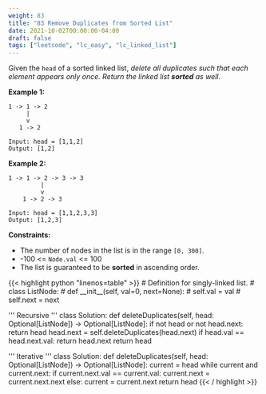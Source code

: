```yaml
---
weight: 83
title: "83 Remove Duplicates from Sorted List"
date: 2021-10-02T00:00:00-04:00
draft: false
tags: ["leetcode", "lc_easy", "lc_linked_list"]
---
```

Given the `head` of a sorted linked list, _delete all duplicates such that each element appears only once. Return the linked list **sorted** as well_.

**Example 1:**
```
1 -> 1 -> 2
     |
     v
   1 -> 2

Input: head = [1,1,2]
Output: [1,2]
```
**Example 2:**
```
1 -> 1 -> 2 -> 3 -> 3
         |
         v
    1 -> 2 -> 3

Input: head = [1,1,2,3,3]
Output: [1,2,3]
```

**Constraints:**

- The number of nodes in the list is in the range `[0, 300]`.
- -100 <= `Node.val` <= 100
- The list is guaranteed to be **sorted** in ascending order.


<div class="tabs"></div>
<div class="tab-content">
<div id="python" class="lang">
{{< highlight python "linenos=table" >}}
# Definition for singly-linked list.
# class ListNode:
#     def __init__(self, val=0, next=None):
#         self.val = val
#         self.next = next

''' Recursive '''
class Solution:
    def deleteDuplicates(self, head: Optional[ListNode]) -> Optional[ListNode]:
        if not head or not head.next:
            return head
        head.next = self.deleteDuplicates(head.next)
        if head.val == head.next.val:
            return head.next
        return head

''' Iterative '''
class Solution:
    def deleteDuplicates(self, head: Optional[ListNode]) -> Optional[ListNode]:
        current = head
        while current and current.next:
            if current.next.val == current.val:
                current.next = current.next.next
            else:
                current = current.next
        return head
{{< / highlight >}}
</div>
</div>

